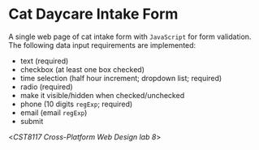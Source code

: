 # Cat Daycare Intake Form
A single web page of cat intake form with `JavaScript` for form validation. The following data input requirements are implemented:
- text (required)
- checkbox (at least one box checked)
- time selection (half hour increment; dropdown list; required)
- radio (required)
- make it visible/hidden when checked/unchecked
- phone (10 digits `regExp`; required)
- email (email `regExp`)
- submit

<*CST8117 Cross-Platform Web Design lab 8*>

